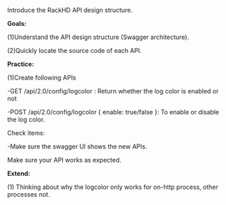 Introduce the RackHD API design structure.

**Goals:**

\(1\)Understand the API design structure \(Swagger architecture\).

\(2\)Quickly locate the source code of each API.

**Practice:**

\(1\)Create following APIs

-GET /api/2.0/config/logcolor : Return whether the log color is enabled or not

-POST /api/2.0/config/logcolor { enable: true/false }: To enable or disable the log color.

Check items:

-Make sure the swagger UI shows the new APIs.

Make sure your API works as expected.

**Extend:**

\(1\) Thinking about why the logcolor only works for on-http process, other processes not.

